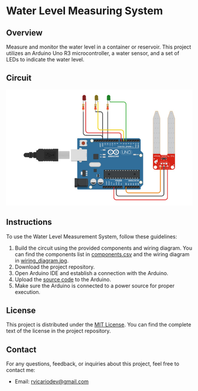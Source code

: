# Water Level Measuring System

## Overview

Measure and monitor the water level in a container or reservoir. This project utilizes an Arduino Uno R3 microcontroller, a water sensor, and a set of LEDs to indicate the water level.

## Circuit

<img width="512" alt="circuit" src="https://github.com/robertovicario/Water-Level-Measuring-System/blob/dba7c5f2157ba195328bd28871fb40d51f59fe33/doc/circuit.jpg">

## Instructions

To use the Water Level Measurement System, follow these guidelines:

1. Build the circuit using the provided components and wiring diagram. You can find the components list in [components.csv](https://github.com/robertovicario/Water-Level-Measuring-System/blob/dba7c5f2157ba195328bd28871fb40d51f59fe33/doc/components.csv) and the wiring diagram in [wiring_diagram.jpg](https://github.com/robertovicario/Water-Level-Measuring-System/blob/dba7c5f2157ba195328bd28871fb40d51f59fe33/doc/wiring_diagram.jpg).
2. Download the project repository.
3. Open Arduino IDE and establish a connection with the Arduino.
4. Upload the [source code](https://github.com/robertovicario/Water-Level-Measuring-System/blob/dba7c5f2157ba195328bd28871fb40d51f59fe33/src/WaterLevelMeasuringSystem.cpp) to the Arduino.
5. Make sure the Arduino is connected to a power source for proper execution.

## License

This project is distributed under the [MIT License](https://opensource.org/licenses/MIT). You can find the complete text of the license in the project repository.

## Contact

For any questions, feedback, or inquiries about this project, feel free to contact me:

- Email: [rvicariodev@gmail.com](mailto:rvicariodev@gmail.com)
